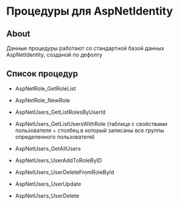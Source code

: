 # Процедуры для  AspNetIdentity
    


## About <a name = "abaut"></a>

Данные процедуры работают со стандартной базой данных AspNetIdentity, созданой по дефолту 

## Список процедур <a name = "getting_started"></a>

- AspNetRole_GetRoleList
- AspNetRole_NewRole
- AspNetUsers_GetListRolesByUserId

- AspNetUsers_GetListUsersWithRole (таблица с свойствами пользователя + столбец в который записаны все группы определенного пользователя)
- AspNetUsers_GetAllUsers

- AspNetUsers_UserAddToRoleByID
- AspNetUsers_UserDeleteFromRoleById
- AspNetUsers_UserUpdate
- AspNetUsers_UserDelete
